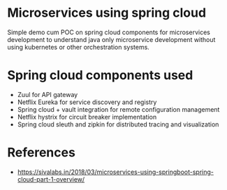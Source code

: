 # Microservices using spring cloud
Simple demo cum POC on spring cloud components for microservices development to understand java only microservice development without using kubernetes or other orchestration systems.

# Spring cloud components used
* Zuul for API gateway
* Netflix Eureka for service discovery and registry
* Spring cloud + vault integration for remote configuration management
* Netflix hystrix for circuit breaker implementation
* Spring cloud sleuth and zipkin for distributed tracing and visualization

# References
* https://sivalabs.in/2018/03/microservices-using-springboot-spring-cloud-part-1-overview/